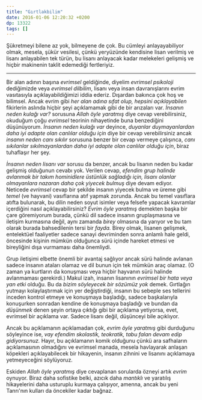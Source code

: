 ```yaml
---
title: "Gırtlakbilim"
date: 2016-01-06 12:20:32 +0200
dp: 13322
tags: []
---
```


Şükretmeyi bilene az yok, bilmeyene de çok. Bu cümleyi anlayayabiliyor olmak,
mesela, şükür vesilesi, çünkü yeryüzünde kendisine lisan verilmiş ve lisanı
anlayabilen tek türün, bu lisanı anlayacak kadar melekeleri gelişmiş ve hiçbir
makinenin taklit edemediği fertleriyiz.

-----

Bir alan adının başına *evrimsel* geldiğinde, diyelim *evrimsel psikoloji*
dediğimizde veya *evrimsel dilbilim*, lisanı veya insan davranışlarını evrim
vasıtasıyla açıklayabildiğimizi iddia ederiz. Dışardan bakınca çok hoş ve
bilimsel. Ancak evrim gibi *her alan adına sıfat olup, hepsini açıklayabilen*
fikirlerin aslında hiçbir şeyi açıklamamak gibi de bir arızaları var. *İnsanın
neden kulağı var?* sorusuna *Allah öyle yaratmış* diye cevap verebilirsiniz,
okuduğum çoğu *evrimsel* teorinin nihayetinde buna benzediğini
düşünüyorum. *İnsanın neden kulağı var* deyince, *duyanlar duymayanlardan daha
iyi adapte olan canlılar olduğu için* diye bir cevap verebilirsiniz ancak
*insanın neden canı sıkılır* sorusuna benzer bir cevap vermeye çalışınca, *canı
sıkılanlar sıkılmayanlardan daha iyi adapte olan canlılar olduğu için*, biraz
tuhaflaşır her şey. 

*İnsanın neden lisanı var* sorusu da benzer, ancak bu lisanın neden bu kadar
gelişmiş olduğunun cevabı yok. Verilen cevap, *efendim grup halinde avlanmak bir
takım hominidlere üstünlük sağladığı için, lisanı olanlar olmayanlara nazaran
daha çok yiyecek bulmuş* diye devam ediyor. Neticede *evrimsel* cevap bir
şekilde insanın yiyecek bulma ve üreme gibi *temel* (ve hayvani) vasıflarına
atıf yapmak zorunda. Ancak bu temel vasıflara atıfta bulunarak, bu dilin neden
soyut isimler veya felsefe yapacak kavramlar içerdiğini nasıl
açıklayabilirsiniz? *Evrim öyle yaratmış* demekten başka bir çare göremiyorum
burada, çünkü dil sadece insanın gruplaşmasına ve iletişim kurmasına değil, aynı
zamanda *birey* olmasına da yarıyor ve bu tam olarak burada bahsedilenin tersi
bir *fayda.* Birey olmak, lisanen gelişmek, entelektüel faaliyetler sadece
sanayi devriminden sonra anlamlı hale geldi, öncesinde kişinin mümkün olduğunca
sürü içinde hareket etmesi ve bireyliğini dışa vurmaması daha önemliydi.

Grup iletişimi elbette önemli bir avantaj sağlıyor ancak sürü halinde avlanan
sadece insanın ataları olamaz ve dil bunun için tek mümkün araç olamaz. (O zaman
ya kurtların da konuşması veya hiçbir hayvanın sürü halinde avlanmaması
gerekirdi.) Makul izah, insanın lisanının *evrimsel bir hata veya yan etki*
olduğu. Bu da *bizim söyleyecek bir sözümüz yok* demek. Gırtlağın yutmayı
kolaylaştırmak için yer değiştirdiği, insanın bu sebeple ses tellerini inceden
kontrol etmeye ve konuşmaya başladığı, sadece başkalarıyla konuşurken sonradan
kendine de konuşmaya başladığı ve bundan da *düşünmek* denen şeyin ortaya
çıktığı gibi bir açıklama yetiyorsa, evet, evrimsel bir açıklama var. Sadece
lisanı değil, düşünceyi bile açıklıyor.

Ancak bu açıklamanın açıklamadan çok, *evrim öyle yaratmış* gibi durduğunu
söyleyince ise, *vay efendim skolastik, teokratik, tabu falan devam edip
gidiyorsunuz.* Hayır, bu açıklamanın komik olduğunu çünkü ara safhaların
açıklamasının olmadığını ve evrimsel manada, mesela havlayarak anlaşan köpekleri
açıklayabilecek bir hikayenin, insanın zihnini ve lisanını açıklamaya
yetmeyeceğini söylüyoruz.

Eskiden *Allah öyle yaratmış* diye cevaplanan sorularda özneyi artık *evrim*
oynuyor. Biraz daha sofistike belki, azıcık daha *mantıklı* ve yaratılış
hikayelerini daha usturuplu kurmaya çalışıyor, amenna, ancak bu yeni Tanrı'nın
kulları da öncekiler kadar bağnaz. 



